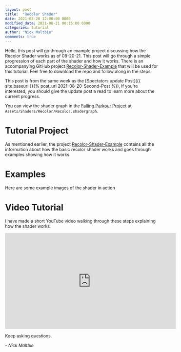 ```yaml
---
layout: post
title:  "Recolor Shader"
date: 2021-08-20 12:00:00 0000
modified_date: 2021-08-21 00:15:00 0000
categories: tutorial
author: "Nick Maltbie"
comments: true
---
```


Hello, this post will go through an example project discussing how the Recolor Shader works as of 08-20-21. This post
will go through a simple progression of each part of the shader and how it works. There is an accompanying GitHub
project [Recolor-Shader-Example](https://github.com/nicholas-maltbie/Recolor-Shader-Example) that will be used for this
tutorial. Feel free to download the repo and follow along in the steps. 

This post is from the same week as the [Spectators update Post]({{ site.baseurl }}{% post_url 2021-08-20-Second-Post %}), 
If you're interested, you should give the update post a read to learn more about the current progress. 

You can view the shader graph in the [Falling Parkour Project](https://github.com/nicholas-maltbie/FallingParkour) at
`Assets/Shaders/Recolor/Recolor.shadergraph`.

# Tutorial Project

As mentioned earlier, the project [Recolor-Shader-Example](https://github.com/nicholas-maltbie/Recolor-Shader-Example)
contains all the information about how the basic recolor shader works and goes through examples showing how it works.

# Examples

Here are some example images of the shader in action

<!-- Insert example images here -->

# Video Tutorial

I have made a short YouTube video walking through these steps explaining how the shader works

<div class="container">
<iframe width="560" height="315" src="https://www.youtube.com/embed/<recolor video>" title="YouTube video player" frameborder="0" allow="accelerometer; autoplay; clipboard-write; encrypted-media; gyroscope; picture-in-picture" allowfullscreen class="video"></iframe>
</div>



Keep asking questions.

\- _Nick Maltbie_
